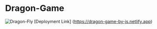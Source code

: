# Dragon-Game
![Dragon-Fly](https://user-images.githubusercontent.com/114686528/217498951-ff9a15cc-1ce9-4973-9f10-174c9eb17142.png)
[Deployment Link] (https://dragon-game-by-js.netlify.app)
